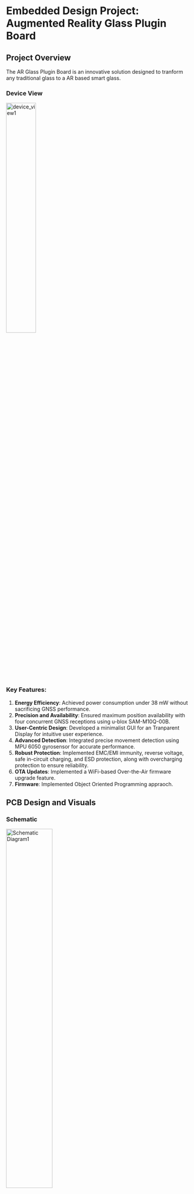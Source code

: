 # Embedded Design Project: Augmented Reality Glass Plugin Board

## Project Overview
The AR Glass Plugin Board is an innovative solution designed to tranform any traditional glass to a AR based smart glass.

### Device View
<img src="device_view1.jpg" alt="device_view1" width="40%" />

### Key Features:
1. **Energy Efficiency**: Achieved power consumption under 38 mW without sacrificing GNSS performance.
2. **Precision and Availability**: Ensured maximum position availability with four concurrent GNSS receptions using u-blox SAM-M10Q-00B.
3. **User-Centric Design**: Developed a minimalist GUI for an Tranparent Display for intuitive user experience.
4. **Advanced Detection**: Integrated precise movement detection using MPU 6050 gyrosensor for accurate performance.
5. **Robust Protection**: Implemented EMC/EMI immunity, reverse voltage, safe in-circuit charging, and ESD protection, along with overcharging protection to ensure reliability.
6. **OTA Updates**: Implemented a WiFi-based Over-the-Air firmware upgrade feature.
7.  **Firmware**: Implemented Object Oriented Programming appraoch.

## PCB Design and Visuals

### Schematic
<img src="Titan_Sheet_1.jpg" alt="Schematic Diagram1" width="50%" />
<img src="Titan_Sheet_2.jpg" alt="Schematic Diagram2" width="50%" />

### PCB Layout
<img src="Top_Layer.png" alt="Top Layer" width="50%" />
<img src="Bottom_Layout.png" alt="Bottom Layer" width="50%" />
<img src="All_Layout.png" alt="Trace Layer" width="50%" />

### 3D Rendering View
<img src="Rendering1.png" alt="3D View1" width="50%" />
<img src="Rendering2.png" alt="3D View2" width="50%" />

## Graphical User Interface Design
<img src="gui_design.png" alt="gui_flow" width="90%" />
<img src="gui_real_view1.jpg" alt="Real View1" width="50%" />
<img src="gui_real_view2.jpg" alt="Real View2" width="50%" />
<img src="gui_real_view3.jpg" alt="Real View3" width="50%" />

## Over-the-Air Web Interface Design
<img src="OTA_view1.jpg" alt="OTA View1" width="50%" />
<img src="OTA_view2.jpg" alt="OTA View2" width="50%" />


## Contributions
Contributions are welcome! If you have suggestions or improvements, feel free to fork this repository and submit a pull request.
